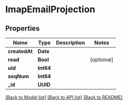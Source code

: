 # ImapEmailProjection

## Properties
Name | Type | Description | Notes
------------ | ------------- | ------------- | -------------
**createdAt** | **Date** |  | 
**read** | **Bool** |  | [optional] 
**uid** | **Int64** |  | 
**seqNum** | **Int64** |  | 
**_id** | **UUID** |  | 

[[Back to Model list]](../README#documentation-for-models) [[Back to API list]](../README#documentation-for-api-endpoints) [[Back to README]](../README)


